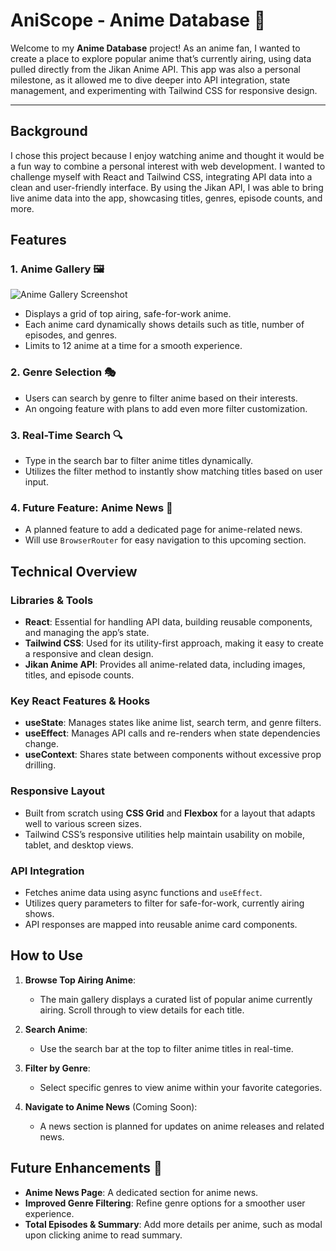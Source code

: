 # AniScope - Anime Database 🎌

Welcome to my **Anime Database** project! As an anime fan, I wanted to create a place to explore popular anime that’s currently airing, using data pulled directly from the Jikan Anime API. This app was also a personal milestone, as it allowed me to dive deeper into API integration, state management, and experimenting with Tailwind CSS for responsive design.

---

## Background

I chose this project because I enjoy watching anime and thought it would be a fun way to combine a personal interest with web development. I wanted to challenge myself with React and Tailwind CSS, integrating API data into a clean and user-friendly interface. By using the Jikan API, I was able to bring live anime data into the app, showcasing titles, genres, episode counts, and more.

## Features

### 1. Anime Gallery 🖼️

![Anime Gallery Screenshot](https://i.imgur.com/LesGhLo.png)

   - Displays a grid of top airing, safe-for-work anime.
   - Each anime card dynamically shows details such as title, number of episodes, and genres.
   - Limits to 12 anime at a time for a smooth experience.

### 2. Genre Selection 🎭
   - Users can search by genre to filter anime based on their interests.
   - An ongoing feature with plans to add even more filter customization.

### 3. Real-Time Search 🔍
   - Type in the search bar to filter anime titles dynamically.
   - Utilizes the filter method to instantly show matching titles based on user input.

### 4. Future Feature: Anime News 📰
   - A planned feature to add a dedicated page for anime-related news.
   - Will use `BrowserRouter` for easy navigation to this upcoming section.

## Technical Overview

### Libraries & Tools
   - **React**: Essential for handling API data, building reusable components, and managing the app’s state.
   - **Tailwind CSS**: Used for its utility-first approach, making it easy to create a responsive and clean design.
   - **Jikan Anime API**: Provides all anime-related data, including images, titles, and episode counts.

### Key React Features & Hooks
   - **useState**: Manages states like anime list, search term, and genre filters.
   - **useEffect**: Manages API calls and re-renders when state dependencies change.
   - **useContext**: Shares state between components without excessive prop drilling.

### Responsive Layout
   - Built from scratch using **CSS Grid** and **Flexbox** for a layout that adapts well to various screen sizes.
   - Tailwind CSS’s responsive utilities help maintain usability on mobile, tablet, and desktop views.

### API Integration
   - Fetches anime data using async functions and `useEffect`.
   - Utilizes query parameters to filter for safe-for-work, currently airing shows.
   - API responses are mapped into reusable anime card components.

## How to Use

1. **Browse Top Airing Anime**:
   - The main gallery displays a curated list of popular anime currently airing. Scroll through to view details for each title.

2. **Search Anime**:
   - Use the search bar at the top to filter anime titles in real-time.

3. **Filter by Genre**:
   - Select specific genres to view anime within your favorite categories.

4. **Navigate to Anime News** (Coming Soon):
   - A news section is planned for updates on anime releases and related news.

## Future Enhancements 🚀
   - **Anime News Page**: A dedicated section for anime news.
   - **Improved Genre Filtering**: Refine genre options for a smoother user experience.
   - **Total Episodes & Summary**: Add more details per anime, such as modal upon clicking anime to read summary.

